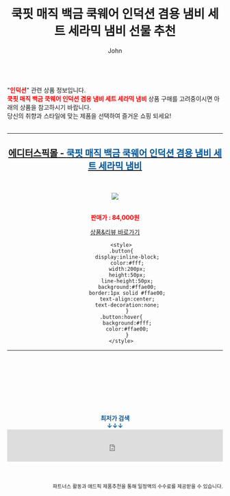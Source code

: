﻿---
layout: post
title:  "쿡핏 매직 백금 쿡웨어 인덕션 겸용 냄비 세트 세라믹 냄비 선물 추천"
author: John
categories: [ 인덕션 ]
tags: [ 인덕션, 인덕션가격, 인덕션 하이라이트, 인덕션 냄비, 인덕션 뜻, 인덕션 원리, 인덕션 사용법, 인덕션 전기요금, 인덕션 하이라이트 차이, 인덕션 추천 ]
image: https://editorspick.hgodo.com/img/goods/22/01/04/1000002069/1000002069_detail_051.jpg 
description: "쿡핏 매직 백금 쿡웨어 인덕션 겸용 냄비 세트 세라믹 냄비 선물 추천 관련 상품으로 가장 고객 선호도가 높은 제품입니다."
toc: true
toc_sticky: true
---

<br>
"<b><font color='#ff0000'>인덕션</font></b>" 관련 상품 정보입니다.
<br>
<b><font color='#ff0000'>쿡핏 매직 백금 쿡웨어 인덕션 겸용 냄비 세트 세라믹 냄비</font></b> 상품 구매를 고려중이시면 아래의 상품을 참고하시기 바랍니다.
<br>
당신의 취향과 스타일에 맞는 제품을 선택하여 즐거운 쇼핑 되세요!
<br><br>
<hr>
<p>
    
<center><h2><a href="https://nico.kr/MLjSwW" target="_blank"><b>에디터스픽몰 - <font color='#01579B'>쿡핏 매직 백금 쿡웨어 인덕션 겸용 냄비 세트 세라믹 냄비</font></b></a></h2><br>

<a href="https://nico.kr/MLjSwW" target="_blank"><img src="https://editorspick.hgodo.com/img/goods/22/01/04/1000002069/1000002069_detail_051.jpg"></a><br><br>

<b><font color='#ff0000'>판매가 : 84,000원 </font></b><br>

<a href="https://nico.kr/MLjSwW" target="_blank" class="button">상품&리뷰 바로가기</a><p>

        <style>
        .button{
            display:inline-block;
            color:#fff;
            width:200px;
            height:50px;
            line-height:50px;
            background:#ffae00;
            border:1px solid #ffae00;
            text-align:center;
            text-decoration:none;
            }
        .button:hover{
            background:#fff;
            color:#ffae00;
            }
        </style>

<hr>

<br><br><br><br><br><br><br>
<center><b><font color='#01579B' size='medium'>최저가 검색<br>
↓↓↓</font></b></center>
<center><iframe src="https://coupa.ng/b1Tbjx" width="100%" height="75" frameborder="0" scrolling="no" referrerpolicy="unsafe-url"></iframe></center>
<br><br>
<p>
<small>
    <div align="right">파트너스 활동과 애드픽 제품추천을 통해 일정액의 수수료를 제공받을 수 있습니다.</div>
</small>
</p>

